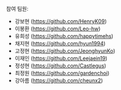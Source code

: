 참여 팀원:
- 강보현 (https://github.com/HenryK09)
- 이봉환 (https://github.com/Leo-hw)
- 유희성 (https://github.com/happytimehs)
- 채지현 (https://github.com/hyun1994)
- 고정현 (https://github.com/JeonghyunKo)
- 이재인 (https://github.com/Leejaein19)
- 정성현 (https://github.com/Castlegus)
- 최정원 (https://github.com/gardenchoi)
- 강아름 (https://github.com/cheunx2)
